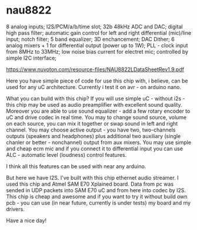 # nau8822
8 analog inputs;
I2S/PCM/a/b/time slot;
32b 48kHz ADC and DAC;
digital high pass filter;
automatic gain control for left and right differential (mic)/line input;
notch filter;
5 band equalizer;
3D enchancement;
DAC Dither;
6 analog mixers + 1 for differential output (power up to 1W);
PLL - clock input from 8MHz to 33MHz;
low noise bias current for electret mic;
controlled by simple I2C interface;

https://www.nuvoton.com/resource-files/NAU8822LDataSheetRev1.9.pdf

Here you have simple piece of code for use this chip with, i believe, can be used for any uC architecture.
Currently i test it on avr - on arduino nano.

What you can build with this chip? 
If you will use simple uC - without i2s - this chip may be used as audio preamplifier with excellent sound quality. 
Moreover you are able to use sound equalizer - add a few rotary encoder to uC and drive codec in real time.
You may to change sound source, volume on each source, you can mix it together or swap sound in left and right channel.
You may choose active output - you have two, two-channels outputs (speakers and headphones) plus additional 
two auxiliary (single chanler or better - nonchannel) output from aux mixers.
You may use simple and cheap ecm mic and if you connect it to differential input you can use ALC - automatic 
level (loudness) control features.

I think all this features can be used with near any arduino.

But here we have I2S. 
I've built with this chip ethernet audio streamer. I used this chip and Atmel SAM E70 Xplained board.
Data from pc was sended in UDP packets into SAM E70 uC and from here into codec by I2S. 
This chip is cheap and awesome and if you want to try it without build own pcb - you can 
use (in near future, currently is under tests) my board and my drivers.

Have a nice day!
